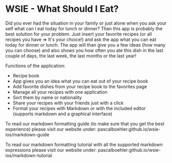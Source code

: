 # WSIE - What Should I Eat?

Did you ever had the situation in your family or just alone when you ask your self what can I eat today for lunch or dinner? Than this app is probably the best solution for your problem. Just insert your favorite recipes (or all recipes you have => It's your choice!) and ask the app what you can eat today for dinner or lunch. The app will than give you a few ideas (how many you can choose) and also shows you how often you ate this dish in the last couple of days, the last week, the last months or the last year! 

Functions of the application:
* Recipe book 
* App gives you an idea what you can eat out of your recipe book
* Add favorite dishes from your recipe book to the favorites page
* Manage all your recipes with one application
* Sort them by name or nationality
* Share your recipes with your friends just with a click
* Format your recipes with Markdown or with the included editor (supports markdown and a graphical interface)

To read our markdown formatting guide (to make sure that you get the best experience) please visit our website under: pascalboehler.github.io/wsie-ios/markdown-guide

To read our markdown formatting tutorial with all the supported markdown expressions please visit our website under: pascalboehler.github.io/wsie-ios/markdown-tutorial

